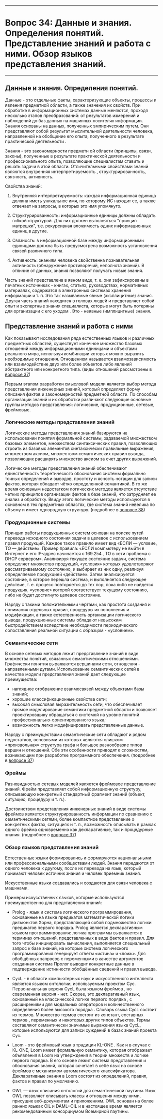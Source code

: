 ___
# Вопрос 34: Данные и знания. Определения понятий. Представление знаний и работа с ними. Обзор языков представления знаний.
___

## Данные и знания. Определения понятий.

Данные - это отдельные факты, характеризующие объекты, процессы и явления предметной области, а также значения их свойств. 
При обработке в информационных системах данные меняются, проходя несколько этапов преобразований: от результатов измерений и наблюдений до баз данных на машинных носителях информации. Знания основаны на данных, полученных эмпирическим путем. Они представляют собой результат мыслительной деятельности
человека, направленной на обобщение его опыта, полученного в результате практической деятельности . 

Знания - это закономерности предметн ой области (принципы, связи, законы), полученные в результате практической деятельности и профессионального опыта, позволяющие специалистам ставить и
решать задачи в этой области. Отличительными свойствами знаний являются внутренняя интерпретируемость , структурированность, связность, активность.

Свойства знаний:

1. Внутренняя интерпретируемость: каждая информационная единица должна иметь уникальное имя, по которому ИС находит ее, а также отвечает на запросы, в которых это имя упомянуто.

2. Структурированность: информационные единицы должны обладать гибкой структурой. Для них должен выполняться "принцип матрешки", т.е. рекурсивная вложимость одних информационных единиц в другие.

3. Связность: в информационной базе между информационными единицами должна быть предусмотрена возможность установления связей различного типа.

4. Активность: знаниям человека свойственна познавательная активность (обнаружение противоречий, неполнота знаний).
В отличие от данных, знания позволяют получать новые знания. 

Часть знаний представлена в явном виде, т. е. они зафиксированы в печатных источниках - книгах, статьях, руководствах, нормативных материалах, содержатся в электронных системах хранения информации и т. п. Это так называемые явные (эксплицитные) знания. Другая часть знаний находится в головах людей и представляет собой опыт и экспертные знания специалиста, которые могут быть потеряны для организации с его уходом . Это - неявные (имплицитные) знания. 

## Представление знаний и работа с ними

Как показывают исследования ряда естественных языков и различных
предметных областей, существует конечное множество базовых отношений между информационными единицами и объектами реального мира, используя комбинации которых можно выразить необходимые отношения. Отношением называется взаимозависимость или взаимодействие двух или более объектов либо явлений абстрактного или конкретного типа. (виды отношений рассмотрены в [вопросе 37](37.md))


Первым этапом разработки смысловой модели является выбор метода
представления инженерных знаний, который определяет форму описания
фактов и закономерностей предметной области. По способам организации знаний и их обработки различают следующие основные группы методов представления: логические, продукционные, сетевые, фреймовые.

### Логические методы представления знаний

Логические методы представления знаний базируются на использовании понятия формальной системы, задаваемой множеством базовых элементов, множеством синтаксических правил, позволяющих строить из базовых элементов синтаксически правильные выражения, множеством аксиом, множеством семантических правил вывода, позволяющих расширять
множество аксиом за счет других выражений. 

Логические методы представления знаний обеспечивают единственность теоретического обоснования системы формально точных определений и выводов, простоту и ясность нотации для записи фактов, которая обладает чётко определенной семантикой. В то же время основным недостатком логических методов является отсутствие четких принципов организации фактов в базе знаний, что затрудняет ее анализ и обработку. Ввиду этого логические методы используются в основном в тех предметных областях, где система знаний невелика по объему и имеет однородную структуру.
 (подробнее в [вопросе 38](38.md))

### Продукционные системы

Принцип работы продукционных систем основан на поиске путей перевода исходного состояния задачи в целевое с использованием правил продукций. Каждое такое правило имеет вид «ЕСЛИ — условие,
ТО — действие». Пример правила: «ЕСЛИ компьютеру не выйти в Интернет и его IP-адрес начинается с 169.254., ТО в сети проблема с DHCP сервером». Анализируя текущее состояние задачи, система определяет множество продукций, «условия» которых удовлетворяют рассматриваемому состоянию, и выбирает из них одну, реализуя определяемое продукцией «действие». Затем анализируется состояние, в которое перешла система, и выполняется следующее действие, т. е. процесс повторяется до тех пор, пока либо не найдется продукция, «условие» которой соответствует текущему состоянию, либо не будет достигнуто целевое состояние. 

Наряду с такими положительными чертами, как простота создания и понимания отдельных правил, процедуры их пополнения и модификации,
а также естественность организации логического вывода, продукционные системы обладают невысоким быстродействием вследствие необходимости периодического сопоставления реальной ситуации с образцом - «условием». 

### Семантические сети

В основе сетевых методов лежит представление знаний в виде множества понятий, связанных семантическими отношениями. Графически понятия выражаются вершинами сети, отношения - направленными дугами. Использование семантических сетей в качестве модели представления знаний дает следующие преимущества:
- наглядное отображение взаимосвязей между объектами базы знаний; 
- хорошие классификационные свойства сети; 
- высокая смысловая выразительность сети, что обеспечивает прямое моделирование семантики предметной области и позволяет проектировщику обращаться с системой на уровне понятий профессионально-ориентированного языка; 
- возможность легко модифицировать представленные данные. 

Наряду с преимуществами семантические сети обладают и рядом недостатков, основными из которых являются слишком «произвольная» структура графа и большое разнообразие типов вершин и отношений. Обе эти особенности приводят к сложностям, возникающим при разработке программного обеспечения. (подробнее в [вопросе 37](37.md))

### Фреймы

Разновидностью сетевых моделей является фреймовое представление знаний. Фрейм представляет собой информационную структуру, описывающую конкретный стандартный фрагмент знаний (объект, ситуацию, процедуру и т. п.). 

Достоинством представления инженерных знаний в виде системы фреймов является структурированность информации по сравнению с семантическими сетями, более компактное представление о конкретных фактах, ситуациях и т. п., возможность описывать в рамках одного фрейма одновременно как декларативные, так и процедурные знания. (подробнее в [вопросе 37](37.md))

### Обзор языков представления знаний

Естественные языки формировались и формируются национальными или профессиональными сообществами людей. Знания передаются от одного человека к другому, после их перевода на язык, который понимают человек источник знания и человек приемник знания.

Искусственные языки создавались и создаются для связи человека с машинами.

Примеры искусственных языков, которые используются преимущественно для представления знаний:

- Prolog - язык и система логического программирования, основанные на языке предикатов математической логики дизъюнктов Хорна, представляющей собой подмножество логики предикатов первого порядка. Prolog является декларативным языком программирования: логика программы выражается в терминах отношений, представленных в виде фактов и правил. Для того чтобы инициировать вычисления, выполняется специальный запрос к базе знаний, на которые система логического программирования генерирует ответы «истина» и «ложь». Для обобщённых запросов с переменными в качестве аргументов созданная система Пролог выводит конкретные данные в подтверждение истинности обобщённых сведений и правил вывода.

- CycL - в области компьютерных наук и искусственного интеллекта является языком онтологии, используемым проектом Cyc. Первоначальная версия CycL была языком фреймов , но современная версия - нет. Скорее, это декларативный язык, основанный на классической логике первого порядка , с расширениями для модальных операторов и количественного определения более высокого порядка . Словарь языка CycL состоит из термов. Множество термов состоит из констант, составных термов , переменных и некоторых других типов объектов. Термы составляют семантически значимые выражения языка CycL, которые используются для записи суждений в базах знаний проекта Cyc. 

- Loom - это фреймовый язык в традиции KL-ONE . Как и в случае с KL-ONE, Loom имеет формальную семантику, которая отображает объявления в Loom на утверждения в теории множеств и логике первого порядка. В его основе лежит система представления и обоснования знаний, которая сочетает в себе язык на основе фреймов с механизмом автоматического классификатора. Декларативные знания в Loom состоят из определений, правил, фактов и правил по умолчанию.

- OWL — язык описания онтологий для семантической паутины. Язык OWL позволяет описывать классы и отношения между ними, присущие веб-документам и приложениям. OWL основан на более ранних языках OIL и DAML+OIL и в настоящее время является рекомендованным консорциумом Всемирной паутины.

